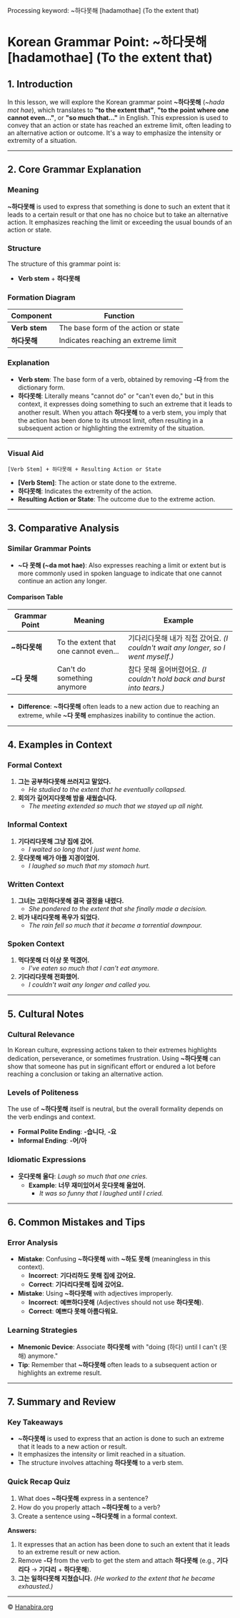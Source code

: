 Processing keyword: ~하다못해 [hadamothae] (To the extent that)
# Korean Grammar Point: ~하다못해 [hadamothae] (To the extent that)

## 1. Introduction
In this lesson, we will explore the Korean grammar point **~하다못해** (*~hada mot hae*), which translates to **"to the extent that"**, **"to the point where one cannot even..."**, or **"so much that..."** in English. This expression is used to convey that an action or state has reached an extreme limit, often leading to an alternative action or outcome. It's a way to emphasize the intensity or extremity of a situation.

---
## 2. Core Grammar Explanation
### Meaning
**~하다못해** is used to express that something is done to such an extent that it leads to a certain result or that one has no choice but to take an alternative action. It emphasizes reaching the limit or exceeding the usual bounds of an action or state.
### Structure
The structure of this grammar point is:
- **Verb stem** + **하다못해**
### Formation Diagram
| Component        | Function                                   |
|------------------|--------------------------------------------|
| **Verb stem**    | The base form of the action or state       |
| **하다못해**     | Indicates reaching an extreme limit         |
### Explanation
- **Verb stem**: The base form of a verb, obtained by removing **-다** from the dictionary form.
- **하다못해**: Literally means "cannot do" or "can't even do," but in this context, it expresses doing something to such an extreme that it leads to another result.
When you attach **하다못해** to a verb stem, you imply that the action has been done to its utmost limit, often resulting in a subsequent action or highlighting the extremity of the situation.
---
### Visual Aid
```
[Verb Stem] + 하다못해 + Resulting Action or State
```
- **[Verb Stem]**: The action or state done to the extreme.
- **하다못해**: Indicates the extremity of the action.
- **Resulting Action or State**: The outcome due to the extreme action.
---
## 3. Comparative Analysis
### Similar Grammar Points
- **~다 못해 (~da mot hae)**: Also expresses reaching a limit or extent but is more commonly used in spoken language to indicate that one cannot continue an action any longer.
#### Comparison Table
| Grammar Point    | Meaning                                         | Example                                            |
|------------------|-------------------------------------------------|----------------------------------------------------|
| **~하다못해**     | To the extent that one cannot even...           | 기다리다못해 내가 직접 갔어요. *(I couldn't wait any longer, so I went myself.)* |
| **~다 못해**      | Can't do something anymore                      | 참다 못해 울어버렸어요. *(I couldn't hold back and burst into tears.)* |
- **Difference**: **~하다못해** often leads to a new action due to reaching an extreme, while **~다 못해** emphasizes inability to continue the action.
---
## 4. Examples in Context
### Formal Context
1. **그는 공부하다못해 쓰러지고 말았다.**
   - *He studied to the extent that he eventually collapsed.*
2. **회의가 길어지다못해 밤을 새웠습니다.**
   - *The meeting extended so much that we stayed up all night.*
### Informal Context
1. **기다리다못해 그냥 집에 갔어.**
   - *I waited so long that I just went home.*
2. **웃다못해 배가 아플 지경이었어.**
   - *I laughed so much that my stomach hurt.*
### Written Context
1. **그녀는 고민하다못해 결국 결정을 내렸다.**
   - *She pondered to the extent that she finally made a decision.*
2. **비가 내리다못해 폭우가 되었다.**
   - *The rain fell so much that it became a torrential downpour.*
### Spoken Context
1. **먹다못해 더 이상 못 먹겠어.**
   - *I've eaten so much that I can't eat anymore.*
2. **기다리다못해 전화했어.**
   - *I couldn't wait any longer and called you.*
---
## 5. Cultural Notes
### Cultural Relevance
In Korean culture, expressing actions taken to their extremes highlights dedication, perseverance, or sometimes frustration. Using **~하다못해** can show that someone has put in significant effort or endured a lot before reaching a conclusion or taking an alternative action.
### Levels of Politeness
The use of **~하다못해** itself is neutral, but the overall formality depends on the verb endings and context.
- **Formal Polite Ending**: **-습니다**, **-요**
- **Informal Ending**: **-어/아**
### Idiomatic Expressions
- **웃다못해 울다**: *Laugh so much that one cries.*
  - **Example**: **너무 재미있어서 웃다못해 울었어.**
    - *It was so funny that I laughed until I cried.*
---
## 6. Common Mistakes and Tips
### Error Analysis
- **Mistake**: Confusing **~하다못해** with **~하도 못해** (meaningless in this context).
  - **Incorrect**: **기다리하도 못해 집에 갔어요.**
  - **Correct**: **기다리다못해 집에 갔어요.**
- **Mistake**: Using **~하다못해** with adjectives improperly.
  - **Incorrect**: **예쁘하다못해** (Adjectives should not use **하다못해**).
  - **Correct**: **예쁘다 못해 아름다워요.**
### Learning Strategies
- **Mnemonic Device**: Associate **하다못해** with "doing (하다) until I can't (못해) anymore."
- **Tip**: Remember that **~하다못해** often leads to a subsequent action or highlights an extreme result.
---
## 7. Summary and Review
### Key Takeaways
- **~하다못해** is used to express that an action is done to such an extreme that it leads to a new action or result.
- It emphasizes the intensity or limit reached in a situation.
- The structure involves attaching **하다못해** to a verb stem.
### Quick Recap Quiz
1. What does **~하다못해** express in a sentence?
2. How do you properly attach **~하다못해** to a verb?
3. Create a sentence using **~하다못해** in a formal context.

**Answers:**
1. It expresses that an action has been done to such an extent that it leads to an extreme result or new action.
2. Remove **-다** from the verb to get the stem and attach **하다못해** (e.g., **기다리다** → **기다리** + **하다못해**).
3. **그는 일하다못해 지쳤습니다.** *(He worked to the extent that he became exhausted.)*


---
© [Hanabira.org](https://hanabira.org)
